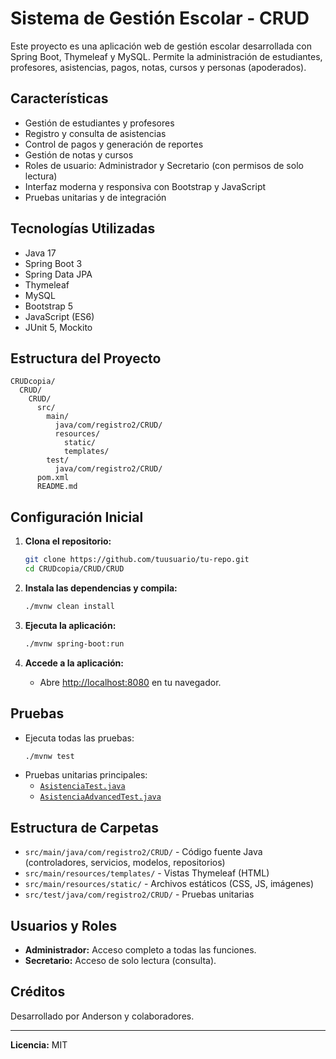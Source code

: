 # Sistema de Gestión Escolar - CRUD

Este proyecto es una aplicación web de gestión escolar desarrollada con Spring Boot, Thymeleaf y MySQL. Permite la administración de estudiantes, profesores, asistencias, pagos, notas, cursos y personas (apoderados).

## Características

- Gestión de estudiantes y profesores
- Registro y consulta de asistencias
- Control de pagos y generación de reportes
- Gestión de notas y cursos
- Roles de usuario: Administrador y Secretario (con permisos de solo lectura)
- Interfaz moderna y responsiva con Bootstrap y JavaScript
- Pruebas unitarias y de integración

## Tecnologías Utilizadas

- Java 17
- Spring Boot 3
- Spring Data JPA
- Thymeleaf
- MySQL
- Bootstrap 5
- JavaScript (ES6)
- JUnit 5, Mockito

## Estructura del Proyecto

```
CRUDcopia/
  CRUD/
    CRUD/
      src/
        main/
          java/com/registro2/CRUD/
          resources/
            static/
            templates/
        test/
          java/com/registro2/CRUD/
      pom.xml
      README.md
```

## Configuración Inicial

1. **Clona el repositorio:**
   ```bash
   git clone https://github.com/tuusuario/tu-repo.git
   cd CRUDcopia/CRUD/CRUD
   ```

3. **Instala las dependencias y compila:**
   ```bash
   ./mvnw clean install
   ```

4. **Ejecuta la aplicación:**
   ```bash
   ./mvnw spring-boot:run
   ```

5. **Accede a la aplicación:**
   - Abre [http://localhost:8080](http://localhost:8080) en tu navegador.

## Pruebas

- Ejecuta todas las pruebas:
  ```bash
  ./mvnw test
  ```
- Pruebas unitarias principales:
  - [`AsistenciaTest.java`](src/test/java/com/registro2/CRUD/model/AsistenciaTest.java)
  - [`AsistenciaAdvancedTest.java`](src/test/java/com/registro2/CRUD/model/AsistenciaAdvancedTest.java)

## Estructura de Carpetas

- `src/main/java/com/registro2/CRUD/` - Código fuente Java (controladores, servicios, modelos, repositorios)
- `src/main/resources/templates/` - Vistas Thymeleaf (HTML)
- `src/main/resources/static/` - Archivos estáticos (CSS, JS, imágenes)
- `src/test/java/com/registro2/CRUD/` - Pruebas unitarias

## Usuarios y Roles

- **Administrador:** Acceso completo a todas las funciones.
- **Secretario:** Acceso de solo lectura (consulta).

## Créditos

Desarrollado por Anderson y colaboradores.

---

**Licencia:** MIT
